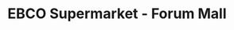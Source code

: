 ---
title: "EBCO Supermarket - Forum Mall"
url: /karachi/ebco-supermarket-forum-mall/
shop: supermarket
---